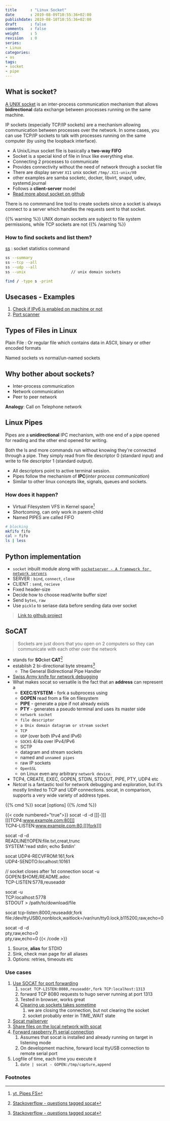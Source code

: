 ```yaml
---
title      : "Linux Socket"
date       : 2019-08-09T10:55:36+02:00
publishdate: 2019-08-10T10:55:36+02:00
draft      : false
comments   : false
weight     : 5
revision   : 0
series:
- Linux
categories:
- os
tags:
- socket
- pipe
---
```


## What is socket?

[A UNIX socket](https://en.wikipedia.org/wiki/Unix_domain_socket) is an inter-process communication mechanism that allows **bidirectional** data exchange between processes running on the same machine.

IP sockets (especially TCP/IP sockets) are a mechanism allowing communication between processes over the network. In some cases, you can use TCP/IP sockets to talk with processes running on the same computer (by using the loopback interface).

* A Unix/Linux socket file is basically a **two-way FIFO**
* Socket is a special kind of file in linux like everything else.
* Connecting 2 processes to communicate
* Provides connectivity without the need of network through a socket file
* There are display server `X11` unix socket `/tmp/.X11-unix/X0`
* other examples are samba socketc, docker, libvirt, snapd, udev, systemd.journal
* Follows a **client-server** model
* [Read more about socket on github](https://github.com/avimehenwal/python.avimehenwal/blob/b7a55b5a30a353559d3a9cc59ea1c8d64d0b38bc/PortScanner/README.md)
<!-- more -->

There is no commmand line tool to create sockets since a socket is always connect to a server which handles the requests sent to that socket.


{{% warning %}}
 UNIX domain sockets are subject to file system permissions, while TCP sockets are not
{{% /warning %}}

### How to find sockets and list them?

[ss](https://www.cyberciti.biz/tips/linux-investigate-sockets-network-connections.html)
: socket statistics command

```bash
ss --summary
ss --tcp --all
ss --udp --all
ss --unix                    // unix domain sockets

find / -type s -print

```

## Usecases - Examples

1. [Check if IPv6 is enabled on machine or not](https://github.com/avimehenwal/python.avimehenwal/blob/b7a55b5a30a353559d3a9cc59ea1c8d64d0b38bc/IPv6/IPv6_checker.py)
2. [Port scanner](https://github.com/avimehenwal/python.avimehenwal/blob/master/PortScanner/PortScanner.py)


## Types of Files in Linux

Plain File
: Or regular file which contains data in ASCII, binary or other encoded formats

Named sockets vs normal/un-named sockets

## Why bother about sockets?

- Inter-process communication
- Network communication
- Peer to peer network

**Analogy**: Call on Telephone network

## Linux Pipes

Pipes are a **unidirectional** IPC mechanism, with one end of a pipe opened for reading and the other end opened for writing.

Both the ls and more commands run without knowing they're connected through a pipe. They simply read from file descriptor 0 (standard input) and write to file descriptor 1 (standard output).

* All descriptors point to active terminal session.
* Pipes follow the mechanism of **IPC**(*inter process communication*)
* Similar to other linux concepts like, signals, queues and sockets.

### How does it happen?

* Virtual Filesystem VFS in Kernel space[^1]
* Shortcoming, can only work in parent-child
* Named PIPES are called FIFO

```bash
# blocking
mkfifo fifo
cal > fifo
ls | less
```

## Python implementation

* `socket` inbuilt module along with [`socketserver - A framework for network servers`](https://docs.python.org/3/library/socketserver.html#module-socketserver)
* SERVER : `bind`, `connect`, `close`
* CLIENT : `send`, `recieve`
* Fixed header-size
* Decide how to choose read/write buffer size!
* Send `bytes`, `raw`
* Use `pickle` to seriase data before sending data over socket

> [Link to github project](https://github.com/avimehenwal/python.avimehenwal/tree/master/SockerProgramming)

## SoCAT

> Sockets are just doors that you open on 2 computers so they can communicate with each other over the network

* stands for **SO**cket **CAT**[^2]
* establish 2 bi-directional byte streams[^2]
  * The General Bidirectional Pipe Handler
* [Swiss Army knife for network debugging](https://medium.com/@copyconstruct/socat-29453e9fc8a6)
* What makes socat so versatile is the fact that an **address** can represent a
  * **EXEC**/**SYSTEM** - fork a subprocess using
  * **GOPEN** read from a file on filesystem
  * **PIPE** - generate a pipe if not already exists
  * **PTY** - generates a pseudo terminal and uses its master side
  * `network socket`
  * `file descriptor`
  * `a Unix domain datagram or stream socket`
  * `TCP`
  * `UDP` (over both IPv4 and IPv6)
  * `SOCKS` 4/4a over IPv4/IPv6
  * SCTP
  * datagram and stream sockets
  * named and `unnamed pipes`
  * raw IP sockets
  * `OpenSSL`
  * on Linux even any arbitrary `network device`.
* TCP4, CREATE, EXEC, GOPEN, STDIN, STDOUT, PIPE, PTY, UDP4 etc
* *Netcat* is a fantastic tool for network debugging and exploration, but it’s mostly limited to TCP and UDP connections. socat, in comparison, supports a very wide variety of address types.


{{% cmd %}}
socat [options] <source> <sink>
{{% /cmd %}}


{{< code numbered="true">}}
socat -d -d [[[-]]] [[[TCP4:www.example.com:80]]] \
TCP4-LISTEN:www.example.com:80,[[[fork]]]

socat -d -d \
  READLINE\!\!OPEN:file.txt,creat,trunc \
  SYSTEM:'read stdin; echo $stdin'

socat UDP4-RECVFROM:161,fork \
  UDP4-SENDTO:localhost:10161

// socket closes after 1st connection
socat -u \
   GOPEN:$HOME/README.adoc \
   TCP-LISTEN:5778,reuseaddr

socat -u \
   TCP:localhost:5778 \
   STDOUT > /path/to/download/file

socat tcp-listen:8000,reuseaddr,fork \
   file:/dev/ttyUSB0,nonblock,waitlock=/var/run/tty0.lock,b115200,raw,echo=0

socat -d -d \
  pty,raw,echo=0 \
  pty,raw,echo=0
{{< /code >}}

1. Source, **alias** for STDIO
2. Sink, check man page for all aliases
3. Options: retries, timeouts etc

### Use cases

1. [Use SOCAT for port forwarding](https://stackoverflow.com/questions/34791674/socat-port-forwarding-for-https)
   1. `socat TCP-LISTEN:8080,reuseaddr,fork TCP:localhost:1313`
   2. forward TCP 8080 requests to hugo server running at port 1313
   3. Tested in browser, works great
   4. [Clearing up sockets takes sometime](https://stackoverflow.com/questions/5106674/error-address-already-in-use-while-binding-socket-with-address-but-the-port-num)
      1. we are closing the connection, but not clearing the socket
      2. socket probably enter in TIME_WAIT state
2. [Socat mailserver](https://github.com/craSH/socat/blob/master/EXAMPLES)
3. [Share files on the local network with socat](https://knplabs.com/en/blog/share-files-on-the-local-network-with-socat)
4. [Forward raspberry Pi serial connection](http://www.anites.com/2017/11/socat.html)
   1. Assumes that socat is installed and already running on target in listening mode
   2. On development machine, forward local ttyUSB connection to remote serial port
5. Logfile of time, each time you execute it
   1. `date | socat - GOPEN:/tmp/capture,append`




### Footnotes

[^1]: [yt, Pipes FS](https://youtu.be/2pTLehAj9fA)
[^2]: [Stackoverflow - questions    tagged socat](https://stackoverflow.com/questions/tagged/socat)
